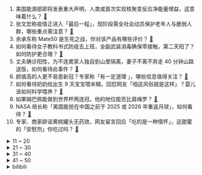 1. 美国能源部即将发表重大声明，人类或首次实现核聚变反应净能量增益，这意味着什么？ [:link:](https://www.zhihu.com/question/571894946)
2. 张文宏称疫情正进入「最后一程」，现阶段需全社会动员保护老年人与脆弱人群，哪些重点需注意？ [:link:](https://www.zhihu.com/question/571890832)
3. 余承东称 Mate50 是生死之战，你对该产品有哪些评价？ [:link:](https://www.zhihu.com/question/571861331)
4. 如何看待女子教科书式防疫去上班，全副武装消毒确保零接触，第二天阳了？如何防护更合理？ [:link:](https://www.zhihu.com/question/571884460)
5. 丈夫确诊阳性，为不连累家人独自到山里隔离，妻子不离不弃走 40 分钟山路送饭，如何看待此事件？ [:link:](https://www.zhihu.com/question/571857684)
6. 颜值高的人更不易患新冠？专家称「有一定道理 」，哪些信息值得关注？ [:link:](https://www.zhihu.com/question/571858415)
7. 如何看待奶奶给出生 9 天宝宝喂米糊，回怼网友「咱这风俗就是这样」？婴儿该如何科学喂养？ [:link:](https://www.zhihu.com/question/571870527)
8. 如果姆巴佩能做到世界杯两连冠，他的地位能否比肩梅罗？ [:link:](https://www.zhihu.com/question/571792761)
9. NASA 局长称「美国能抢在中国之前于 2025 或 2026 年重返月球」，如何看待？ [:link:](https://www.zhihu.com/question/571884785)
10. 专家、商家辟谣黄桃罐头无药效，网友留言回应「吃的是一种情怀」，这甜蜜的「安慰剂」你吃过吗？ [:link:](https://www.zhihu.com/question/571792663)
<details>
<summary>11 ~ 20</summary>

11. 校方通报男生被指在女生孕期出轨 ，称「损害大学生形象，严重警告」，如何看待这一处分？ [:link:](https://www.zhihu.com/question/571862087)
12. 网传代号「地狱犬」的新冠变异毒株在日本导致「新增死亡数上升」，媒体辟谣「尚无证据表明」，具体情况如何？ [:link:](https://www.zhihu.com/question/571865037)
13. 富力联席董事长张力在英国被逮捕，被美国指控行贿，富力回应称为错误指控，具体情况如何？将带来哪些影响？ [:link:](https://www.zhihu.com/question/572009591)
14. 白岩松支持 00 后整顿职场，称「不要妖魔化 00 后」，如何看待这一看法？你支持「整顿职场」吗？ [:link:](https://www.zhihu.com/question/571876842)
15. 「战」字当选日本年度汉字，日媒称最能代表 2022 年日本社会情绪，哪些信息值得关注？ [:link:](https://www.zhihu.com/question/571898904)
16. 电视剧《风吹半夏》对比阿耐原著《不得往生》改编得如何？ [:link:](https://www.zhihu.com/question/569187962)
17. 央行消息 11 月份社会融资规模增量为 1.99 万亿元，这一数据说明了什么？ [:link:](https://www.zhihu.com/question/571901715)
18. LNG 官宣 Doinb 离队，同时其直播时透露 2023 春季赛将转入休息，这是要退役了吗？ [:link:](https://www.zhihu.com/question/571911387)
19. 世界自然保护联盟更新濒危物种红色名录，澳山雾蛙被宣布「灭绝」，挽救濒危物种我们还能做些什么？ [:link:](https://www.zhihu.com/question/571899429)
20. 2022 年 12 月 13 日是第九个南京大屠杀死难者国家公祭日，我们为何需要铭记这段历史？ [:link:](https://www.zhihu.com/question/568367651)
</details>
<details>
<summary>21 ~ 30</summary>

21. 三大运营商先后表示将同步删除行程卡用户数据，依法保障个人信息安全，哪些信息值得关注？ [:link:](https://www.zhihu.com/question/571925471)
22. 苦难是否毁灭或者锻炼一个人？ [:link:](https://www.zhihu.com/question/571868294)
23. 你认为过程重要还是结果重要? [:link:](https://www.zhihu.com/question/571870285)
24. 为什么看书的人越来越少了? [:link:](https://www.zhihu.com/question/571621858)
25. 宁波、宁夏等多地推出教师退出机制，这是否意味着打破「终身教职」？会对中小学老师产生哪些影响？ [:link:](https://www.zhihu.com/question/570567874)
26. 「通信行程卡」12月13日起正式下线，个人隐私数据将怎样处理？ [:link:](https://www.zhihu.com/question/571847255)
27. 「石油人民币结算」为何引起市场关注？，阿拉伯国家加入「人民币朋友圈」会对国际原油市场产生哪些影响？ [:link:](https://www.zhihu.com/question/571782321)
28. 现在热受追捧的“围炉煮茶”，是刚需还是情调？ [:link:](https://www.zhihu.com/question/569533947)
29. 专家解读「上班阳了算不算工伤」，因为履行工作职责感染新冠应当认定为工伤，哪些信息值得关注？ [:link:](https://www.zhihu.com/question/571879700)
30. 中青年应如何预防感染奥密克戎后的重症？发烧到 40 度以上该怎样应急处理？ [:link:](https://www.zhihu.com/question/571880899)
</details>
<details>
<summary>31 ~ 40</summary>

31. 小牛创始人造车上市不足两月「宣布全额退款」，新能源汽车造车到底难不难？车企退场会引起哪些问题？ [:link:](https://www.zhihu.com/question/571427527)
32. 我至今觉得徐克最好的电影是《梁祝》，但实际上很少人看过。是不是因为产生的时代限制了它的声誉呢？ [:link:](https://www.zhihu.com/question/34330930)
33. AMD为RX 7900系列开售准备了20万块显卡，发售当天会有超3万块公版，还会存在加价吗？ [:link:](https://www.zhihu.com/question/571904262)
34. 俄政府将对「不友好国家」的部分进口商品征收35%的关税，哪些信息值得关注？ [:link:](https://www.zhihu.com/question/571786788)
35. 2022 年卡塔尔世界杯半决赛阿根廷 vs 克罗地亚，本场比赛有哪些看点？ [:link:](https://www.zhihu.com/question/571697405)
36. 张文宏团队称「新冠最终会成为季节性流行病，大量人员感染就医送药体系会受到很大影响」，如何看待这一评估？ [:link:](https://www.zhihu.com/question/571889002)
37. 消息称「欧盟 9 国要求反击美国『通胀削减法』，马克龙态度尤其强硬」，这将会产生哪些影响？ [:link:](https://www.zhihu.com/question/571859487)
38. 腹式呼吸和胸式呼吸有什么区别？ [:link:](https://www.zhihu.com/question/563329034)
39. 科索沃谈判破裂，欧洲火药桶将被引爆，塞尔维亚还有一战之力吗？ [:link:](https://www.zhihu.com/question/549737818)
40. 克罗地亚称没有针对梅西制定计划，半决赛阿根廷 vs 克罗地亚，你看好谁？ [:link:](https://www.zhihu.com/question/571862422)
</details>
<details>
<summary>41 ~ 50</summary>

41. 卡塔尔世界杯半决赛现场将播放《孤勇者》，为什么会选择这首歌？你期待在现场听到哪首歌？ [:link:](https://www.zhihu.com/question/571864624)
42. 乌克兰总统与拜登通电话，感谢美国提供的国防和财政援助并希望在能源领域深化合作，哪些信息值得关注？ [:link:](https://www.zhihu.com/question/571857465)
43. 美联储预计将于 12 月中旬再次加息，哪些信息值得关注？ [:link:](https://www.zhihu.com/question/571856081)
44. 如何看待江西一女子结婚不要五金彩礼，拿出 18 万给丈夫还债？如何看待「彩礼」婚俗？ [:link:](https://www.zhihu.com/question/571863743)
45. 芬兰总统称「必须与俄罗斯保持合作」，如何解读？ [:link:](https://www.zhihu.com/question/571898575)
46. 如何评价《风吹半夏》里许半夏、童骁骑、陈宇宙「钢三角」的友谊？ [:link:](https://www.zhihu.com/question/569188247)
47. 为什么《黑神话：悟空》没上 TGA 放预告，向全球单机玩家秀一下实力的肌肉？ [:link:](https://www.zhihu.com/question/571470247)
48. 武汉市监局发布居家治疗用药指引，阳了后不必非买连花清瘟，有上百种替代药，对此如何引导民众正确认知？ [:link:](https://www.zhihu.com/question/571863070)
49. 阿富汗喀布尔一酒店发生枪战，有中国公民在酒店内，具体情况如何？ [:link:](https://www.zhihu.com/question/571929631)
50. 如何看待《海贼王》1069话？ [:link:](https://www.zhihu.com/question/571762789)
</details><details>
<summary>bilibili</summary>

1. 这真是一件很酷的事情 [:link:](//www.bilibili.com/video/BV1c14y1T79D)
2. 《下一个是谁》第四季（1） [:link:](//www.bilibili.com/video/BV128411G7by)
3. 【装机教程】全网最好的装机教程，没有之一 [:link:](//www.bilibili.com/video/BV1BG4y137mG)
4. 探秘诺贝尔奖晚宴！准备了整整1年的晚宴上都吃什么？ [:link:](//www.bilibili.com/video/BV1EK411678n)
5. “究竟什么样的人，才会喜欢这种氛围感” [:link:](//www.bilibili.com/video/BV1F8411V7MG)
6. 没有弱的宝可梦，只有弱的训练师！！！ [:link:](//www.bilibili.com/video/BV1re4y1T7Fr)
7. 传说中的淡水鱼翅做一碗就要耗费上百个鱼头？这吃法也太离谱了吧？ [:link:](//www.bilibili.com/video/BV1TM411z7Xm)
8. 23首爆火的欧美破亿神曲大串烧！ [:link:](//www.bilibili.com/video/BV1z44y1m7A7)
9. 我被造黄谣后 “火遍全网” [:link:](//www.bilibili.com/video/BV1KV4y1N7Pf)
10. 烦·高 [:link:](//www.bilibili.com/video/BV1GP411T7nN)
<details>
<summary>11 ~ 20</summary>

11. 《暖暖与美梦神》先导片发布，与暖暖一起梦境冒险。 [:link:](//www.bilibili.com/video/BV12g411J7Hs)
12. 课 堂 请 勿 对 对 子【后宫篇】 ！！！ [:link:](//www.bilibili.com/video/BV1wR4y1y7uC)
13. 都什么年代，谁还当传统天蓬元帅？！！ [:link:](//www.bilibili.com/video/BV1AG411M7Nq)
14. 花7天做一块肉！进来感受什么叫放纵！ [:link:](//www.bilibili.com/video/BV1QV4y1A78n)
15. 你们要的《巴啦啦小魔仙》改古风，这次是李白专场！ [:link:](//www.bilibili.com/video/BV1g84y1t7tC)
16. 粉丝说看我发挥，我让他散兵起飞！！！ [:link:](//www.bilibili.com/video/BV1pG411K7MK)
17. 男朋友？ 癞蛤蟆罢了 [:link:](//www.bilibili.com/video/BV1F8411V7sa)
18. 童年噩梦成真了！托马斯小火车疯狂追杀我！ [:link:](//www.bilibili.com/video/BV1HD4y1a7cP)
19. 【原神】所有角色换成流浪者(散兵)大招，踹你！ [:link:](//www.bilibili.com/video/BV1DW4y1g7fR)
20. 流浪者：我的痛楚你们懂吗啊啊啊！！！ [:link:](//www.bilibili.com/video/BV1aK41197Go)
</details>
<details>
<summary>21 ~ 30</summary>

21. 挑战买光必胜客店里所有的单品，要花多少钱？结算发现要破产了！ [:link:](//www.bilibili.com/video/BV1g84y1t73u)
22. 【传染病简史2】梅毒：千变万化，伪装成诸多疾病的花柳病 [:link:](//www.bilibili.com/video/BV1de411A7Lx)
23. 拍卖级别的超大野生大黄鱼，号称海中金条，破纪录试吃啊 [:link:](//www.bilibili.com/video/BV1TD4y1e7Vq)
24. 这精神状态还能上街？ [:link:](//www.bilibili.com/video/BV1cD4y1a762)
25. 妈妈对不起, 我想把他对我做的事情说出来 [:link:](//www.bilibili.com/video/BV1HD4y1a7c6)
26. VR、新能源、星际文明，钱学森的预言有多强？【钱学森下】【正经比比】 [:link:](//www.bilibili.com/video/BV1U14y1K7Ko)
27. 融合召唤呼唤奇迹【水无月菌】 [:link:](//www.bilibili.com/video/BV1T44y1U72N)
28. 他们只是演了一个故事，走不出的是我们 [:link:](//www.bilibili.com/video/BV1i44y1m7to)
29. 《猫 立 猪 群》 [:link:](//www.bilibili.com/video/BV1ke4y1u7ba)
30. 当年看不起我的人请看这幅画 [:link:](//www.bilibili.com/video/BV1fD4y1h7qM)
</details>
<details>
<summary>31 ~ 40</summary>

31. 你能够得着这树枝  我算你厉害！ [:link:](//www.bilibili.com/video/BV1q24y1k7pA)
32. 《Bloom Up》🌺暖暖十周年纪念曲MV 正式上线！ [:link:](//www.bilibili.com/video/BV1d14y1K7zx)
33. 这些年我们都误解它了！ [:link:](//www.bilibili.com/video/BV1bv4y1R79D)
34. 网红界的一股清流，一个纯粹的人，一个行动的巨人 [:link:](//www.bilibili.com/video/BV1cv4y1R7Mf)
35. 十元贫穷料理再升级，十道大餐让你月底不再勒腰带 [:link:](//www.bilibili.com/video/BV1e24y1Q7mT)
36. 统计2700位头部UP主的数据，我发现了什么秘密？ [:link:](//www.bilibili.com/video/BV1T84y1t7XS)
37. 区区致命伤而已【原神】 [:link:](//www.bilibili.com/video/BV1d24y1Q7U7)
38. 这桥...…真的不能再贪了！！ [:link:](//www.bilibili.com/video/BV1y24y1Q7zy)
39. 今天真是有惊喜，也有浪漫 [:link:](//www.bilibili.com/video/BV18R4y1C7je)
40. 滑溜溜 黏糊糊 烤香香 吃饱饱！ [:link:](//www.bilibili.com/video/BV1YM411z7Lo)
</details>
<details>
<summary>41 ~ 50</summary>

41. 小米13性能分析：骁龙8Gen2能效不错！ [:link:](//www.bilibili.com/video/BV1RP4y1S77y)
42. 游戏中的女性角色，动作风格差距好大啊 [:link:](//www.bilibili.com/video/BV1P84y1t75K)
43. 给星爷做了一个箱神冲浪板 [:link:](//www.bilibili.com/video/BV1hK41167zZ)
44. 《我是内个内个内个___》 [:link:](//www.bilibili.com/video/BV1dG4y137wn)
45. 章鱼哥汉堡！我用「中式面果」还原出来了！！！ [:link:](//www.bilibili.com/video/BV1BG411N7ua)
46. 用B站评论训练出的AI和杀猪盘聊天，骗子竟给我转钱【图灵计划05】 [:link:](//www.bilibili.com/video/BV1qD4y1h7io)
47. 【轰】又到了南方人看雪，北方人看南方人的季节 [:link:](//www.bilibili.com/video/BV19V4y1P7LC)
48. 臣  妾  会  忍  术 [:link:](//www.bilibili.com/video/BV1YR4y1C7ef)
49. 假如龙哥给流浪者配音 [:link:](//www.bilibili.com/video/BV1z8411V7hZ)
50. 逗鱼时刻会停止更新吗？ [:link:](//www.bilibili.com/video/BV1rG411N75m)
</details>
<details>
<summary>51 ~ 60</summary>

51. 一款由你来决定别人命运的游戏！《请出示证件》全结局收录！ [:link:](//www.bilibili.com/video/BV1iK411973k)
52. 准备冬季骑行东北，从川西坐火车到达辽宁，明天开始向漠河前进 [:link:](//www.bilibili.com/video/BV1784y1t7dV)
53. “2022年都快结束了，不会还有人喜欢看传统鬼畜吧” [:link:](//www.bilibili.com/video/BV1Be411A7hm)
54. 捞汁小海鲜对决花甲粉丝煲！芬兰家人疯狂抢食现场！喝干汤汁！避风塘炒虾简直绝了！狂舔手指！ [:link:](//www.bilibili.com/video/BV1Y24y1Q7vG)
55. 用奇怪的方式打开《三体》！ [:link:](//www.bilibili.com/video/BV1iW4y1M7Tr)
56. 魔术师：答辩活人！ [:link:](//www.bilibili.com/video/BV1Z44y1m7Md)
57. 帝后两不疑 [:link:](//www.bilibili.com/video/BV1CW4y1M7fX)
58. 不提“死”字，该如何满分描写“死亡”？建议全文背诵。 [:link:](//www.bilibili.com/video/BV1kG4y137cW)
59. 平底锅➕火箭筒=？？？【汽油桶快乐阴人流#19】 [:link:](//www.bilibili.com/video/BV1w14y1T7QQ)
60. 在凡尔赛宫吃饭，银盆上切烤猪，馅饼里夹鹅肝，这才是真凡尔赛 [:link:](//www.bilibili.com/video/BV1Zg411J7C8)
</details>
<details>
<summary>61 ~ 70</summary>

61. 卡塔尔最贵VIP球票体验！世界杯自助餐吃什么？现场看梅西进4强！ [:link:](//www.bilibili.com/video/BV16W4y1M7kR)
62. 给艺术家当狗太难了 [:link:](//www.bilibili.com/video/BV1Z44y1m7h9)
63. 今儿去打卡美国人看球最爱吃的食物炸鸡！! [:link:](//www.bilibili.com/video/BV16P411K7pG)
64. 🐔本来挺喜欢Fall Out Boy的...🐔 [:link:](//www.bilibili.com/video/BV1ZD4y1h7Cj)
65. 室内桃园 [:link:](//www.bilibili.com/video/BV1CG4y137MV)
66. 吃不起的辣条 [:link:](//www.bilibili.com/video/BV1424y1Q7oE)
67. 科幻动画《三体》正式开播！【三体动画】01集逐帧解析 [:link:](//www.bilibili.com/video/BV1v44y1m7C5)
68. 杭州友好饭店，帝王蟹随便吃，仨战士吃爽了！ [:link:](//www.bilibili.com/video/BV1e44y1m7Xc)
69. 省流:七圣召唤巨恶心套牌 [:link:](//www.bilibili.com/video/BV1384y1t7dj)
70. 影：我儿子在须弥一定很乖吧！！〖白白剧场〗 [:link:](//www.bilibili.com/video/BV1og411J79x)
</details>
<details>
<summary>71 ~ 80</summary>

71. 深圳.云璟  厨子探店¥310？ [:link:](//www.bilibili.com/video/BV1pP4y1D7Hj)
72. 米哈游35亿砸原神 腾讯网易终于认输了？ [:link:](//www.bilibili.com/video/BV12D4y1h7QK)
73. 和朋友视频聊天，双腿突然诡异消失，他会是什么反应？【翼刀整蛊奇闻录】 [:link:](//www.bilibili.com/video/BV1k44y1m7fg)
74. 【原神】夜兰和散兵到底谁速度更快？实践才是检验真理的唯一标准！ [:link:](//www.bilibili.com/video/BV1C8411G7zS)
75. ⚠️前方高能！别眨眼！带你感受天花板级的打戏盛宴！ [:link:](//www.bilibili.com/video/BV1K44y1D7xU)
76. 近视原来还有救？经常眼干眼涩，用眼过度了，这一期一定要看！ [:link:](//www.bilibili.com/video/BV1sK41167tR)
77. 春节反催婚小妙招！ [:link:](//www.bilibili.com/video/BV1k24y1Q7yi)
78. 流浪者cv抽儿子拒绝工资回收，父慈子孝的欧气现场！#20 [:link:](//www.bilibili.com/video/BV1e8411G7ff)
79. 如何找到适合自己的握笔姿势 [:link:](//www.bilibili.com/video/BV1KP411T787)
80. 第一个发明麦芽糖的人究竟经历了什么！ [:link:](//www.bilibili.com/video/BV1YK41167ic)
</details>
<details>
<summary>81 ~ 90</summary>

81. 绝了！冬天必吃【肥牛虾滑响铃卷】非常的哇塞！ [:link:](//www.bilibili.com/video/BV11e411A7av)
82. 【张栋梁】再唱《当你孤单你会想起谁》，青春的DNA动了！ [:link:](//www.bilibili.com/video/BV1dd4y1s7Sc)
83. 眼看女儿被恶魔融合，你会选择？这款反套路游戏暗藏玄机 [:link:](//www.bilibili.com/video/BV1MM411z7qA)
84. 无力 [:link:](//www.bilibili.com/video/BV168411577F)
85. 黑金鲍、帝王鲑、极品和牛...全都畅吃？！1288元/位自助到底值不值？ [:link:](//www.bilibili.com/video/BV1R44y1S7vM)
86. 【完结】《小火车查尔斯》毁童年的恐怖游戏！会吃人的嗜血小火车 [:link:](//www.bilibili.com/video/BV1y24y1Q7L8)
87. 当我穿上老婆婆的衣服去奶奶家，最后笑的站不来了 [:link:](//www.bilibili.com/video/BV1kP411M7fv)
88. TGA2022《原神》参选视频 [:link:](//www.bilibili.com/video/BV1uD4y1a7pt)
89. “请用你现有的文化描述此景” [:link:](//www.bilibili.com/video/BV17P4y1X7Kq)
90. “众 神 归 位 ！” [:link:](//www.bilibili.com/video/BV1DV4y1P7Sf)
</details>
<details>
<summary>91 ~ 100</summary>

91. 蚌埠住了...哪个鬼才教你这么二创的？DNA都裂开了！ [:link:](//www.bilibili.com/video/BV1wg411p7RN)
92. 年度最佳游戏！【艾尔登法环】103分钟电影剪辑版 | 耗时500小时对话万字整理 | 剧情精华剪辑 | Hires无损音轨 | [:link:](//www.bilibili.com/video/BV1884y167C5)
93. 迪卢克 只用登龙斩 一血无伤雷电将军，但是手机版！ [:link:](//www.bilibili.com/video/BV1TG411M7VA)
94. 在家做了100斤猪肉脯，我发现了市场上卖几十块和几百块的区别！ [:link:](//www.bilibili.com/video/BV12D4y1h74S)
95. 我的豚鼠品牌终于出来啦！！！！ [:link:](//www.bilibili.com/video/BV1sD4y1a7Zv)
96. 代课老师：我为张涛承受得太多了 [:link:](//www.bilibili.com/video/BV1QW4y1g7Zy)
97. 这下不得不玩原神了...【P11 一口气全跑完】【4K 60】 [:link:](//www.bilibili.com/video/BV1QV4y1w7LX)
98. 七圣召唤最深奥的对局，完全看懂的不超过1% [:link:](//www.bilibili.com/video/BV1rV4y1P7s7)
99. 《无间道》凭什么能封神20年？20000字细节解读带你看懂经典！ [:link:](//www.bilibili.com/video/BV1ae411P74Q)
100. 是你在校门口最爱吃的吗？ [:link:](//www.bilibili.com/video/BV1YG4y137RL)
</details></details>